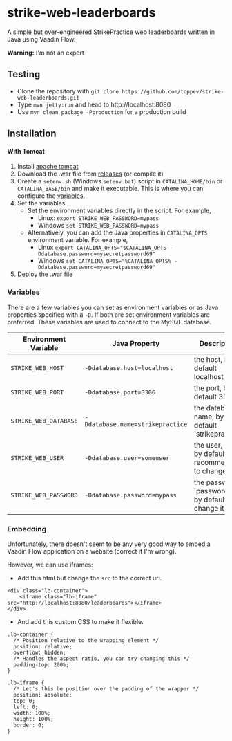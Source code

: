 # strike-web-leaderboards
A simple but over-engineered StrikePractice web leaderboards written in Java using Vaadin Flow.

**Warning:** I'm not an expert

## Testing
- Clone the repository with `git clone https://github.com/toppev/strike-web-leaderboards.git`
- Type `mvn jetty:run` and head to http://localhost:8080
- Use `mvn clean package -Pproduction` for a production build

## Installation

#### With Tomcat
1. Install [apache tomcat](https://tomcat.apache.org/)
2. Download the .war file from [releases](https://github.com/toppev/strike-web-leaderboards/releases) (or compile it)
3. Create a `setenv.sh` (Windows `setenv.bat`) script in `CATALINA_HOME/bin` or `CATALINA_BASE/bin` and make it executable.
This is where you can configure the [variables](#variables).
4. Set the variables
     - Set the environment variables directly in the script. For example,
          - Linux: `export STRIKE_WEB_PASSWORD=mypass`
          - Windows `set STRIKE_WEB_PASSWORD=mypass`
     - Alternatively, you can add the Java properties in `CATALINA_OPTS` environment variable. For example,
          - Linux `export CATALINA_OPTS="$CATALINA_OPTS -Ddatabase.password=mysecretpassword69"`
          - Windows `set CATALINA_OPTS="%CATALINA_OPTS% -Ddatabase.password=mysecretpassword69"`
5. [Deploy](https://tomcat.apache.org/tomcat-9.0-doc/appdev/deployment.html) the .war file



### Variables
There are a few variables you can set as environment variables or as Java properties specified with a `-D`. If both are set environment variables are preferred.
These variables are used to connect to the MySQL database.

| Environment Variable  | Java Property | Description |
| ------------- | ----------- | ------------- |
| `STRIKE_WEB_HOST` | `-Ddatabase.host=localhost` | the host, by default localhost |
| `STRIKE_WEB_PORT` | `-Ddatabase.port=3306` | the port, by default 3306 |
| `STRIKE_WEB_DATABASE` | `-Ddatabase.name=strikepractice` | the database name, by default 'strikepractice' |
| `STRIKE_WEB_USER` | `-Ddatabase.user=someuser` | the user, 'root' by default, recommended to change it |
| `STRIKE_WEB_PASSWORD` | `-Ddatabase.password=mypass` | the password, 'password123' by default, change it |

### Embedding
Unfortunately, there doesn't seem to be any very good way to embed a Vaadin Flow application on a website (correct if I'm wrong).

However, we can use iframes:

- Add this html but change the `src` to the correct url.
```
<div class="lb-container">
    <iframe class="lb-iframe" src="http://localhost:8080/leaderboards"></iframe>
</div>
```
- And add this custom CSS to make it flexible.
```
.lb-container {
  /* Position relative to the wrapping element */
  position: relative;
  overflow: hidden;
  /* Handles the aspect ratio, you can try changing this */
  padding-top: 200%;
}

.lb-iframe {
  /* Let's this be position over the padding of the wrapper */
  position: absolute;
  top: 0;
  left: 0;
  width: 100%;
  height: 100%;
  border: 0;
}
```